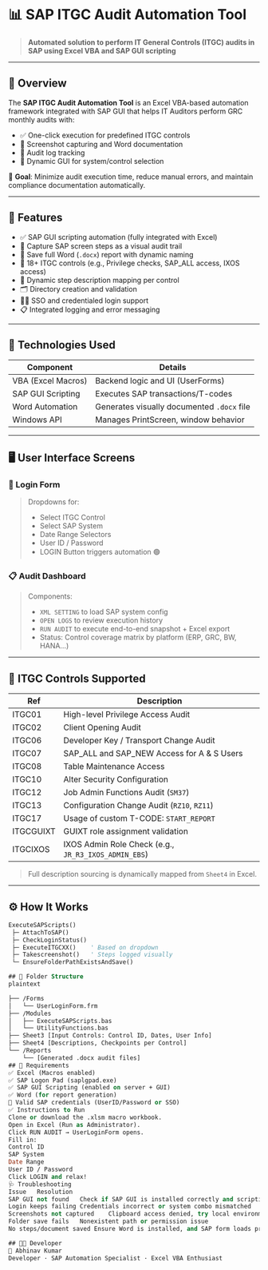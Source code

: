 # 📊 SAP ITGC Audit Automation Tool

> **Automated solution to perform IT General Controls (ITGC) audits in SAP using Excel VBA and SAP GUI scripting**

---

## 📘 Overview

The **SAP ITGC Audit Automation Tool** is an Excel VBA-based automation framework integrated with SAP GUI that helps IT Auditors perform GRC monthly audits with:

- ✅ One-click execution for predefined ITGC controls
- 📸 Screenshot capturing and Word documentation
- 📁 Audit log tracking
- 🧠 Dynamic GUI for system/control selection

🎯 **Goal**: Minimize audit execution time, reduce manual errors, and maintain compliance documentation automatically.

---

## 🚀 Features

- ✅ SAP GUI scripting automation (fully integrated with Excel)
- 📄 Capture SAP screen steps as a visual audit trail
- 💾 Save full Word (`.docx`) report with dynamic naming
- 🧪 18+ ITGC controls (e.g., Privilege checks, SAP_ALL access, IXOS access)
- 🧠 Dynamic step description mapping per control
- 🗂️ Directory creation and validation
- 👨‍💼 SSO and credentialed login support
- 📋 Integrated logging and error messaging

---

## 🧩 Technologies Used

| Component          | Details                                   |
|--------------------|--------------------------------------------|
| VBA (Excel Macros) | Backend logic and UI (UserForms)           |
| SAP GUI Scripting  | Executes SAP transactions/T-codes          |
| Word Automation    | Generates visually documented `.docx` file |
| Windows API        | Manages PrintScreen, window behavior       |

---

## 🖥️ User Interface Screens

### 🔐 Login Form

> Dropdowns for:
> - Select ITGC Control
> - Select SAP System  
> - Date Range Selectors  
> - User ID / Password  
> - LOGIN Button triggers automation 🟢

### 📋 Audit Dashboard

> Components:
> - `XML SETTING` to load SAP system config
> - `OPEN LOGS` to review execution history
> - `RUN AUDIT` to execute end-to-end snapshot + Excel export
> - Status: Control coverage matrix by platform (ERP, GRC, BW, HANA…)

---

## 📌 ITGC Controls Supported

| Ref         | Description                                                              |
|-------------|--------------------------------------------------------------------------|
| ITGC01      | High-level Privilege Access Audit                                        |
| ITGC02      | Client Opening Audit                                                     |
| ITGC06      | Developer Key / Transport Change Audit                                   |
| ITGC07      | SAP_ALL and SAP_NEW Access for A & S Users                               |
| ITGC08      | Table Maintenance Access                                                 |
| ITGC10      | Alter Security Configuration                                             |
| ITGC12      | Job Admin Functions Audit (`SM37`)                                       |
| ITGC13      | Configuration Change Audit (`RZ10`, `RZ11`)                              |
| ITGC17      | Usage of custom T-CODE: `START_REPORT`                                   |
| ITGCGUIXT   | GUIXT role assignment validation                                         |
| ITGCIXOS    | IXOS Admin Role Check (e.g., `JR_R3_IXOS_ADMIN_EBS`)                    |

> Full description sourcing is dynamically mapped from `Sheet4` in Excel.

---

## ⚙️ How It Works

```vb
ExecuteSAPScripts()
 ├─ AttachToSAP()
 ├─ CheckLoginStatus()
 ├─ ExecuteITGCXX()    ' Based on dropdown
 ├─ Takescreenshot()   ' Steps logged visually
 └─ EnsureFolderPathExistsAndSave()

## 📂 Folder Structure
plaintext

├── /Forms
│   └── UserLoginForm.frm
├── /Modules
│   ├── ExecuteSAPScripts.bas
│   └── UtilityFunctions.bas
├── Sheet3 [Input Controls: Control ID, Dates, User Info]
├── Sheet4 [Descriptions, Checkpoints per Control]
└── /Reports
    └── [Generated .docx audit files]
## 🔧 Requirements
✅ Excel (Macros enabled)
✅ SAP Logon Pad (saplgpad.exe)
✅ SAP GUI Scripting (enabled on server + GUI)
✅ Word (for report generation)
🔐 Valid SAP credentials (UserID/Password or SSO)
✅ Instructions to Run
Clone or download the .xlsm macro workbook.
Open in Excel (Run as Administrator).
Click RUN AUDIT → UserLoginForm opens.
Fill in:
Control ID
SAP System
Date Range
User ID / Password
Click LOGIN and relax!
🩺 Troubleshooting
Issue	Resolution
SAP GUI not found	Check if SAP GUI is installed correctly and scripting is enabled
Login keeps failing	Credentials incorrect or system combo mismatched
Screenshots not captured	Clipboard access denied, try local environment
Folder save fails	Nonexistent path or permission issue
No steps/document saved	Ensure Word is installed, and SAP form loads properly

## 🧑‍💻 Developer
👨 Abhinav Kumar
Developer · SAP Automation Specialist · Excel VBA Enthusiast
